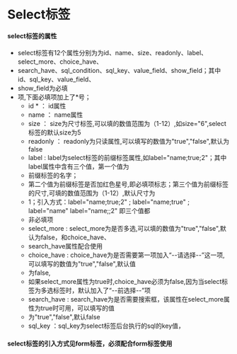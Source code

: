 # Select**标签**

#### select**标签的属性**

* select标签有12个属性分别为为id、name、size、readonly、label、select\_more、choice\_have、
* search\_have、sql\_condition、sql\_key、value\_field、show\_field；其中id、sql\_key、value\_field、
* show\_field为必填
* 项,下面必填项加上了\*号；
  * id \* ： id属性
  * name ： name属性
  * size ： size为尺寸标签,可以填的数值范围为（1-12）,如size="6",select标签的默认size为5
  * readonly ： readonly为只读属性,可以填写的数值为"true","false",默认为false
  * label : label为select标签的前缀标签属性,如label="name;true;2"；其中label属性中含有三个值，第一个值为
  * 前缀标签的名字；
  * 第二个值为前缀标签是否加红色星号,即必填项标志；第三个值为前缀标签的尺寸,可填的数值范围为（1-12）,默认尺寸为
  * 1；引入方式：label="name;true;2" ; label="name;true" ; label="name" label="name;;2" 即三个值都
  * 非必填项
  * select\_more : select\_more为是否多选,可以填的数值为"true","false",默认为false，和choice\_have、
  * search\_have属性配合使用
  * choice\_have : choice\_have为是否需要第一项加入“--请选择--”这一项,可以填写的数值为"true","false",默认值
  * 为false,
  * 如果select\_more属性为true时,choice\_have必须为false,因为当select标签为多选标签时，默认加入了“--前选择--”项
  * search\_have : search\_have为是否需要搜索框，该属性在select\_more属性为true时可用，可以填写的值
  * 为"true","false",默认false
  * sql\_key  ：sql\_key为select标签后台执行的sql的key值，

#### select标签的引入方式见form标签，必须配合form标签使用



